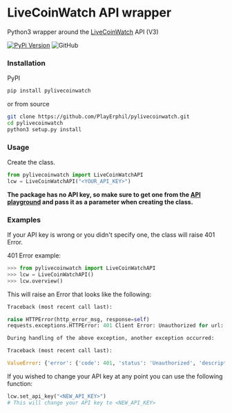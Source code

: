 # LiveCoinWatch API wrapper

Python3 wrapper around the [LiveCoinWatch](https://www.livecoinwatch.com/) API (V3)

[![PyPi Version](https://img.shields.io/pypi/v/pylivecoinwatch.svg)](https://pypi.python.org/pypi/pylivecoinwatch/)
![GitHub](https://img.shields.io/github/license/PlayErphil/LCW-API-Wrapper)

### Installation
PyPI
```bash
pip install pylivecoinwatch
```
or from source
```bash
git clone https://github.com/PlayErphil/pylivecoinwatch.git
cd pylivecoinwatch
python3 setup.py install
```

### Usage

Create the class.

```python
from pylivecoinwatch import LiveCoinWatchAPI
lcw = LiveCoinWatchAPI("<YOUR_API_KEY>")
```

**The package has no API key, so make sure to get one from the [API playground](https://www.livecoinwatch.com/tools/api) and pass it as a parameter when creating the class.**

### Examples
If your API key is wrong or you didn't specify one, the class will raise 401 Error.

401 Error example:
```python
>>> from pylivecoinwatch import LiveCoinWatchAPI
>>> lcw = LiveCoinWatchAPI()
>>> lcw.overview()
```

This will raise an Error that looks like the following:
```python
Traceback (most recent call last):

raise HTTPError(http_error_msg, response=self)
requests.exceptions.HTTPError: 401 Client Error: Unauthorized for url: https://api.livecoinwatch.com/overview

During handling of the above exception, another exception occurred:

Traceback (most recent call last):

ValueError: {'error': {'code': 401, 'status': 'Unauthorized', 'description': 'The requester is not authorized to access the resource. This is similar to 403 but is used in cases where authentication is expected but has failed or has not been provided.'}}
```

If you wished to change your API key at any point you can use the following function:
```python
lcw.set_api_key("<NEW_API_KEY>")
# This will change your API key to <NEW_API_KEY>
```